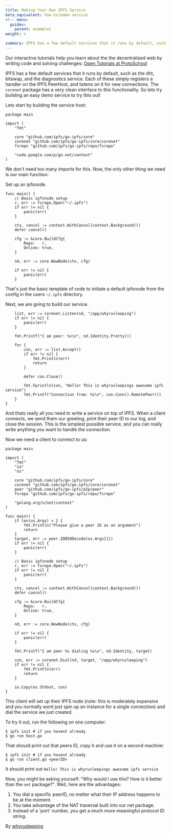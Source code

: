 ```yaml
---
title: Making Your Own IPFS Service
beta_equivalent: how-to/make-service
<!-- menu:
  guides:
    parent: examples
weight: >

summary: IPFS has a few default services that it runs by default, such as the dht, bitswap, and the diagnostics service. Each of these simply registers a handler on the IPFS PeerHost, and listens on it for new connections. The `corenet` package has a very clean interface to this functionality. So lets try building an easy demo service to try this out…
---
```


<div class="alert alert-info">
Our interactive tutorials help you learn about the the decentralized web by writing code and solving challenges:
<a class="button button-primary" href="https://proto.school/#/tutorials" role="button" target="_blank">Open Tutorials at ProtoSchool</a> &nbsp;<i class="fa fa-external-link-square-alt"></i>
</div>

IPFS has a few default services that it runs by default, such as the dht, bitswap, and the diagnostics service. Each of these simply registers a handler on the IPFS PeerHost, and listens on it for new connections.  The `corenet` package has a very clean interface to this functionality. So lets try building an easy demo service to try this out!

Lets start by building the service host:

```
package main

import (
    "fmt"

    core "github.com/ipfs/go-ipfs/core"
    corenet "github.com/ipfs/go-ipfs/core/corenet"
    fsrepo "github.com/ipfs/go-ipfs/repo/fsrepo"

    "code.google.com/p/go.net/context"
)
```

We don't need too many imports for this. Now, the only other thing we need is our main function:

Set up an ipfsnode.

```
func main() {
    // Basic ipfsnode setup
    r, err := fsrepo.Open("~/.ipfs")
    if err != nil {
        panic(err)
    }

    ctx, cancel := context.WithCancel(context.Background())
    defer cancel()

    cfg := &core.BuildCfg{
        Repo:   r,
        Online: true,
    }

    nd, err := core.NewNode(ctx, cfg)

    if err != nil {
        panic(err)
    }
```

That's just the basic template of code to initiate a default ipfsnode from the config in the users `~/.ipfs` directory.

Next, we are going to build our service.

```
    list, err := corenet.Listen(nd, "/app/whyrusleeping")
    if err != nil {
        panic(err)
    }

    fmt.Printf("I am peer: %s\n", nd.Identity.Pretty())

    for {
        con, err := list.Accept()
        if err != nil {
            fmt.Println(err)
            return
        }

        defer con.Close()

        fmt.Fprintln(con, "Hello! This is whyrusleepings awesome ipfs service")
        fmt.Printf("Connection from: %s\n", con.Conn().RemotePeer())
    }
}
```

And thats really all you need to write a service on top of IPFS. When a client connects, we send them our greeting, print their peer ID to our log, and close the session. This is the simplest possible service, and you can really write anything you want to handle the connection.

Now we need a client to connect to us:

```
package main

import (
    "fmt"
    "io"
    "os"

    core "github.com/ipfs/go-ipfs/core"
    corenet "github.com/ipfs/go-ipfs/core/corenet"
    peer "github.com/ipfs/go-ipfs/p2p/peer"
    fsrepo "github.com/ipfs/go-ipfs/repo/fsrepo"

    "golang.org/x/net/context"
)

func main() {
    if len(os.Args) < 2 {
        fmt.Println("Please give a peer ID as an argument")
        return
    }
    target, err := peer.IDB58Decode(os.Args[1])
    if err != nil {
        panic(err)
    }

    // Basic ipfsnode setup
    r, err := fsrepo.Open("~/.ipfs")
    if err != nil {
        panic(err)
    }

    ctx, cancel := context.WithCancel(context.Background())
    defer cancel()

    cfg := &core.BuildCfg{
        Repo:   r,
        Online: true,
    }

    nd, err := core.NewNode(ctx, cfg)

    if err != nil {
        panic(err)
    }

    fmt.Printf("I am peer %s dialing %s\n", nd.Identity, target)

    con, err := corenet.Dial(nd, target, "/app/whyrusleeping")
    if err != nil {
        fmt.Println(err)
        return
    }

    io.Copy(os.Stdout, con)
}
```

This client will set up their IPFS node (note: this is moderately expensive and you normally wont just spin up an instance for a single connection) and dial the service we just created.

To try it out, run the following on one computer:
```
$ ipfs init # if you havent already
$ go run host.go
```

That should print out that peers ID, copy it and use it on a second machine:
```
$ ipfs init # if you havent already
$ go run client.go <peerID>
```

It should print out `Hello! This is whyrusleepings awesome ipfs service`

Now, you might be asking yourself: "Why would I use this? How is it better than the `net` package?". Well, here are the advantages:

1. You dial a specific peerID, no matter what their IP address happens to be at the moment.
2. You take advantage of the NAT traversal built into our net package.
3. Instead of a 'port' number, you get a much more meaningful protocol ID string.

By [whyrusleeping](http://github.com/whyrusleeping)
